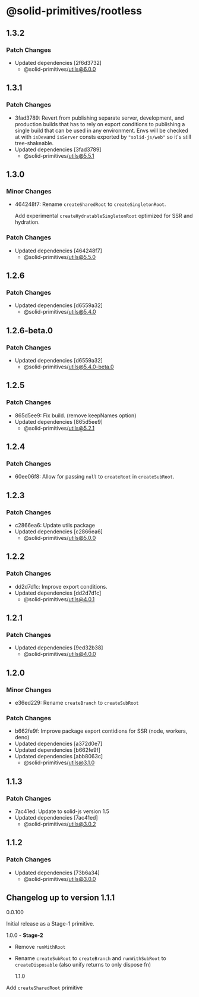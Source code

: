 # @solid-primitives/rootless

## 1.3.2

### Patch Changes

- Updated dependencies [2f6d3732]
  - @solid-primitives/utils@6.0.0

## 1.3.1

### Patch Changes

- 3fad3789: Revert from publishing separate server, development, and production builds that has to rely on export conditions
  to publishing a single build that can be used in any environment.
  Envs will be checked at with `isDev`and `isServer` consts exported by `"solid-js/web"` so it's still tree-shakeable.
- Updated dependencies [3fad3789]
  - @solid-primitives/utils@5.5.1

## 1.3.0

### Minor Changes

- 464248f7: Rename `createSharedRoot` to `createSingletonRoot`.

  Add experimental `createHydratableSingletonRoot` optimized for SSR and hydration.

### Patch Changes

- Updated dependencies [464248f7]
  - @solid-primitives/utils@5.5.0

## 1.2.6

### Patch Changes

- Updated dependencies [d6559a32]
  - @solid-primitives/utils@5.4.0

## 1.2.6-beta.0

### Patch Changes

- Updated dependencies [d6559a32]
  - @solid-primitives/utils@5.4.0-beta.0

## 1.2.5

### Patch Changes

- 865d5ee9: Fix build. (remove keepNames option)
- Updated dependencies [865d5ee9]
  - @solid-primitives/utils@5.2.1

## 1.2.4

### Patch Changes

- 60ee06f8: Allow for passing `null` to `createRoot` in `createSubRoot`.

## 1.2.3

### Patch Changes

- c2866ea6: Update utils package
- Updated dependencies [c2866ea6]
  - @solid-primitives/utils@5.0.0

## 1.2.2

### Patch Changes

- dd2d7d1c: Improve export conditions.
- Updated dependencies [dd2d7d1c]
  - @solid-primitives/utils@4.0.1

## 1.2.1

### Patch Changes

- Updated dependencies [9ed32b38]
  - @solid-primitives/utils@4.0.0

## 1.2.0

### Minor Changes

- e36ed229: Rename `createBranch` to `createSubRoot`

### Patch Changes

- b662fe9f: Improve package export contidions for SSR (node, workers, deno)
- Updated dependencies [a372d0e7]
- Updated dependencies [b662fe9f]
- Updated dependencies [abb8063c]
  - @solid-primitives/utils@3.1.0

## 1.1.3

### Patch Changes

- 7ac41ed: Update to solid-js version 1.5
- Updated dependencies [7ac41ed]
  - @solid-primitives/utils@3.0.2

## 1.1.2

### Patch Changes

- Updated dependencies [73b6a34]
  - @solid-primitives/utils@3.0.0

## Changelog up to version 1.1.1

0.0.100

Initial release as a Stage-1 primitive.

1.0.0 - **Stage-2**

- Remove `runWithRoot`
- Rename `createSubRoot` to `createBranch` and `runWithSubRoot` to `createDisposable` (also unify returns to only dispose fn)

  1.1.0

Add `createSharedRoot` primitive
